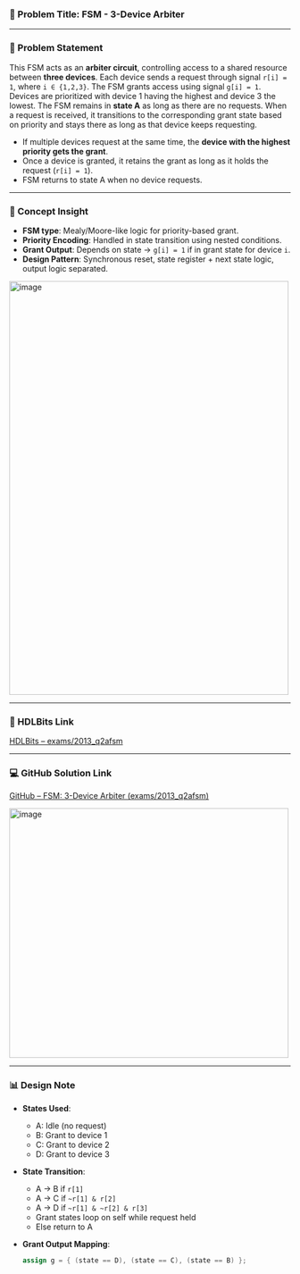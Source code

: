 ### 🧠 Problem Title: FSM - 3-Device Arbiter  
---

### 📌 Problem Statement  
This FSM acts as an **arbiter circuit**, controlling access to a shared resource between **three devices**. Each device sends a request through signal `r[i] = 1`, where `i ∈ {1,2,3}`. The FSM grants access using signal `g[i] = 1`. Devices are prioritized with device 1 having the highest and device 3 the lowest. The FSM remains in **state A** as long as there are no requests. When a request is received, it transitions to the corresponding grant state based on priority and stays there as long as that device keeps requesting.

- If multiple devices request at the same time, the **device with the highest priority gets the grant**.
- Once a device is granted, it retains the grant as long as it holds the request (`r[i] = 1`).
- FSM returns to state A when no device requests.

---

### 🧮 Concept Insight  
- **FSM type**: Mealy/Moore-like logic for priority-based grant.
- **Priority Encoding**: Handled in state transition using nested conditions.
- **Grant Output**: Depends on state → `g[i] = 1` if in grant state for device `i`.
- **Design Pattern**: Synchronous reset, state register + next state logic, output logic separated.

<img width="500" height="741" alt="image" src="https://github.com/user-attachments/assets/4ce91a15-6fe6-42a3-be8d-62a5e1b173b2" />

---

### 🔗 HDLBits Link  
[HDLBits – exams/2013_q2afsm](https://hdlbits.01xz.net/wiki/Exams/2013_q2afsm)

---

### 💻 GitHub Solution Link  
[GitHub – FSM: 3-Device Arbiter (exams/2013_q2afsm)](https://github.com/KorrapoluEswarAdithya/SystemVerilog-Practice/blob/main/HDLBits/Exams/2013_q2afsm.sv)

<img width="500" height="447" alt="image" src="https://github.com/user-attachments/assets/d783729d-5ba0-4c30-be1e-02183daf9d7b" />

---

### 📊 Design Note  
- **States Used**:  
  - A: Idle (no request)  
  - B: Grant to device 1  
  - C: Grant to device 2  
  - D: Grant to device 3  

- **State Transition**:  
  - A → B if `r[1]`  
  - A → C if `~r[1] & r[2]`  
  - A → D if `~r[1] & ~r[2] & r[3]`  
  - Grant states loop on self while request held  
  - Else return to A  

- **Grant Output Mapping**:  
  ```verilog
  assign g = { (state == D), (state == C), (state == B) };
